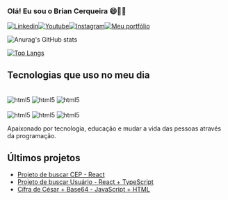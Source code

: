 ### Olá! Eu sou o Brian Cerqueira 😄👋🏼

[![Linkedin](https://img.shields.io/badge/LinkedIn-0077B5?style=for-the-badge&logo=linkedin&logoColor=white
)](https://www.linkedin.com/in/briancerqueira/)[![Youtube](https://img.shields.io/badge/YouTube-FF0000?style=for-the-badge&logo=youtube&logoColor=white
)](UCUCvqj6YeG5l5839dFPtUgA)[![Instagram](https://img.shields.io/badge/Instagram-E4405F?style=for-the-badge&logo=instagram&logoColor=white
)](https://www.instagram.com/eubrian09/)[![Meu portfólio](https://img.shields.io/badge/website-000000?style=for-the-badge&logo=About.me&logoColor=white
)](https://briancerqueira.github.io/MeuPortfolio/)

![Anurag's GitHub stats](https://github-readme-stats.vercel.app/api?username=briancerqueira&show_icons=true&theme=merko)

[![Top Langs](https://github-readme-stats.vercel.app/api/top-langs/?username=briancerqueira&layout=donut)](https://github.com/briancerqueira/github-readme-stats)

## Tecnologias que uso no meu dia

<div style="display: inline_block"><br/>
  <img align="center" alt="html5" src="https://img.shields.io/badge/JavaScript-323330?style=for-the-badge&logo=javascript&logoColor=F7DF1E" />
  <img align="center" alt="html5" src="https://img.shields.io/badge/Node.js-43853D?style=for-the-badge&logo=node.js&logoColor=white" />
  <img align="center" alt="html5" src="https://img.shields.io/badge/Python-14354C?style=for-the-badge&logo=python&logoColor=white" /> <div style="display: inline_block"><br/>
  <img align="center" alt="html5" src="https://img.shields.io/badge/TypeScript-007ACC?style=for-the-badge&logo=typescript&logoColor=white" />
  <img align="center" alt="html5" src="https://img.shields.io/badge/React-20232A?style=for-the-badge&logo=react&logoColor=61DAFB" />
  <img align="center" alt="html5" src="https://img.shields.io/badge/HTML5-E34F26?style=for-the-badge&logo=html5&logoColor=white" />
</div>

Apaixonado por tecnologia, educação e mudar a vida das pessoas através da programação.

## Últimos projetos

- [Projeto de buscar CEP - React](https://buscador-cep-tan.vercel.app/)<br/>
- [Projeto de buscar Usuário - React + TypeScript](https://buscador-de-usuario-mwmr.vercel.app/)<br/>
- [Cífra de César + Base64 - JavaScript + HTML](https://briancerqueira.github.io/Projeto-Individual-Modulo-2/)<br/>
